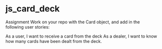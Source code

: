 js_card_deck
============

Assignment
Work on your repo with the Card object, and add in the following user stories:

As a user, I want to receive a card from the deck
As a dealer, I want to know how many cards have been dealt from the deck.

